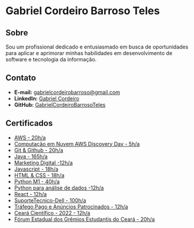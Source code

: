# Gabriel Cordeiro Barroso Teles

## Sobre
Sou um profissional dedicado e entusiasmado em busca de oportunidades para aplicar e aprimorar minhas habilidades em desenvolvimento de software e tecnologia da informação.

## Contato
- **E-mail:** gabrielcordeirobarroso@gmail.com
- **LinkedIn:** [Gabriel Cordeiro]( https://www.linkedin.com/in/gabriel-cordeiro-barroso/ )
- **GitHub:** [GabrielCordeiroBarrosoTeles](https://github.com/GabrielCordeiroBarrosoTeles)

## Certificados
- [AWS - 20h/a](https://github.com/GabrielCordeiroBarrosoTeles/Curriculo-Certificados/blob/main/AWS.pdf)
- [Computação em Nuvem  AWS Discovery Day - 5h/a](https://github.com/GabrielCordeiroBarrosoTeles/Curriculo-Certificados/blob/main/Computação%20em%20Nuvem%20%20AWS%20Discovery%20Day.pdf)
- [Git & Github - 20h/a](https://github.com/GabrielCordeiroBarrosoTeles/Curriculo-Certificados/blob/main/Git-e-GitHub.pdf)
- [Java - 165h/a](https://github.com/GabrielCordeiroBarrosoTeles/Curriculo-Certificados/blob/main/Java.pdf)
- [Marketing Digital -12h/a](https://github.com/GabrielCordeiroBarrosoTeles/Curriculo-Certificados/blob/main/Marketing%20Digital%20-%20JD%20Trilhas.pdf)
- [Javascript - 18h/a](https://github.com/GabrielCordeiroBarrosoTeles/Curriculo-Certificados/blob/main/Prog_web%20Javascript_CERTIFICADOS%20JULHO-50.pdf)
- [HTML & CSS - 18h/a](https://github.com/GabrielCordeiroBarrosoTeles/Curriculo-Certificados/blob/main/Prog_web_HTML_CSS_CERTIFICADOS%20AGOSTO%202022-18.pdf)
- [Python M1 - 40h/a](https://github.com/GabrielCordeiroBarrosoTeles/Curriculo-Certificados/blob/main/Python%20Mundo-1.pdf)
- [Python para análise de dados -12h/a](https://github.com/GabrielCordeiroBarrosoTeles/Curriculo-Certificados/blob/main/Python%20para%20análise%20de%20dados%20CERTIFICADOS%20SETEMBRO%20(JD)-98.pdf)
- [React - 12h/a](https://github.com/GabrielCordeiroBarrosoTeles/Curriculo-Certificados/blob/main/React.pdf)
- [SuporteTecnico-Dell - 100h/a](https://github.com/GabrielCordeiroBarrosoTeles/Curriculo-Certificados/blob/main/SuporteTecnico-Dell.pdf)
- [Tráfego Pago e Anúncios Patrocinados - 12h/a](https://github.com/GabrielCordeiroBarrosoTeles/Curriculo-Certificados/blob/main/Tráfego%20Pago%20e%20Anúncios%20Patrocinados_CERTIFICADOS%20-%20Outubro%2022-119.pdf)
- [Ceará Científico - 2022 - 12h/a](https://github.com/GabrielCordeiroBarrosoTeles/Curriculo-Certificados/blob/main/cearácientífico-2022.pdf)
- [Fórum Estadual dos Grêmios Estudantis do Ceará - 20h/a](https://github.com/GabrielCordeiroBarrosoTeles/Curriculo-Certificados/blob/main/forum_estadual_dos_gremios_estudantis.pdf)

